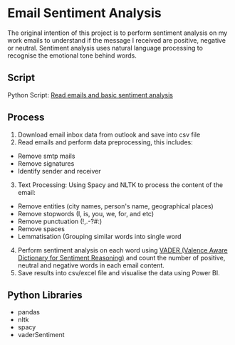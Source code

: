 # Email Sentiment Analysis

The original intention of this project is to perform sentiment analysis on my work emails to understand if the message I received are positive, negative or neutral. Sentiment analysis uses natural language processing to recognise the emotional tone behind words. 

## Script
Python Script: [Read emails and basic sentiment analysis](https://github.com/yvien226/Useful-Python-Scripts/blob/master/NLP/Email%20Sentiment%20Analysis/Read%20emails%20and%20basic%20sentiment%20analysis.py)

## Process
1. Download email inbox data from outlook and save into csv file
2. Read emails and perform data preprocessing, this includes:
  - Remove smtp mails
  - Remove signatures
  - Identify sender and receiver
3. Text Processing: Using Spacy and NLTK to process the content of the email:
  - Remove entities (city names, person's name, geographical places)
  - Remove stopwords (I, is, you, we, for, and etc)
  - Remove punctuation (!,.-?#:)
  - Remove spaces
  - Lemmatisation (Grouping similar words into single word
4. Perform sentiment analysis on each word using [VADER (Valence Aware Dictionary for Sentiment Reasoning)](https://github.com/cjhutto/vaderSentiment) and count the number of positive, neutral and negative words in each email content.
5. Save results into csv/excel file and visualise the data using Power BI.

## Python Libraries
- pandas
- nltk
- spacy
- vaderSentiment


